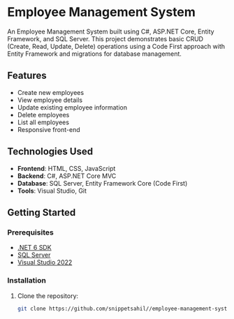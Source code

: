 # Employee Management System

An Employee Management System built using C#, ASP.NET Core, Entity Framework, and SQL Server. This project demonstrates basic CRUD (Create, Read, Update, Delete) operations using a Code First approach with Entity Framework and migrations for database management.

## Features

- Create new employees
- View employee details
- Update existing employee information
- Delete employees
- List all employees
- Responsive front-end 
## Technologies Used

- **Frontend**: HTML, CSS, JavaScript
- **Backend**: C#, ASP.NET Core MVC
- **Database**: SQL Server, Entity Framework Core (Code First)
- **Tools**: Visual Studio, Git

## Getting Started

### Prerequisites

- [.NET 6 SDK](https://dotnet.microsoft.com/download/dotnet/6.0)
- [SQL Server](https://www.microsoft.com/en-us/sql-server/sql-server-downloads)
- [Visual Studio 2022](https://visualstudio.microsoft.com/vs/)

### Installation

1. Clone the repository:

   ```bash
   git clone https://github.com/snippetsahil//employee-management-system.git

